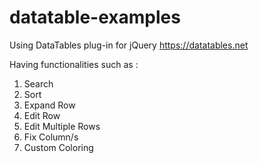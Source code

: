 # datatable-examples
Using DataTables plug-in for jQuery https://datatables.net

Having functionalities such as : 
1. Search
2. Sort
3. Expand Row
4. Edit Row
5. Edit Multiple Rows
6. Fix Column/s
7. Custom Coloring
